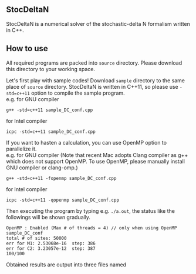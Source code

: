## StocDeltaN
StocDeltaN is a numerical solver of the stochastic-delta N formalism written in C++.

## How to use
All required programs are packed into `source` directory. Please download this directory to your working space.

Let's first play with sample codes! Download `sample` directory to the same place of `source` directory.
StocDeltaN is written in C++11, so please use `-std=c++11` option to compile the sample program.  
e.g. for GNU compiler

    g++ -std=c++11 sample_DC_conf.cpp  
    
for Intel compiler

    icpc -std=c++11 sample_DC_conf.cpp  

If you want to hasten a calculation, you can use OpenMP option to parallelize it.  
e.g. for GNU compiler (Note that recent Mac adopts Clang compiler as g++ which does not support OpenMP. To use OpenMP, please manually install GNU compiler or clang-omp.)

    g++ -std=c++11 -fopenmp sample_DC_conf.cpp

for Intel compiler

    icpc -std=c++11 -qopenmp sample_DC_conf.cpp

Then executing the program by typing e.g. `./a.out`, the status like the followings will be shown gradually.

    OpenMP : Enabled (Max # of threads = 4) // only when using OpenMP
    sample_DC_conf
    total # of sites: 50000
    err for M1: 2.53068e-16  step: 386
    err for C2: 3.23057e-12  step: 387
    100/100
    
Obtained results are output into three files named 
